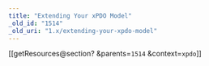 ```yaml
---
title: "Extending Your xPDO Model"
_old_id: "1514"
_old_uri: "1.x/extending-your-xpdo-model"
---
```


\[\[getResources@section? &parents=`1514` &context=`xpdo`\]\]